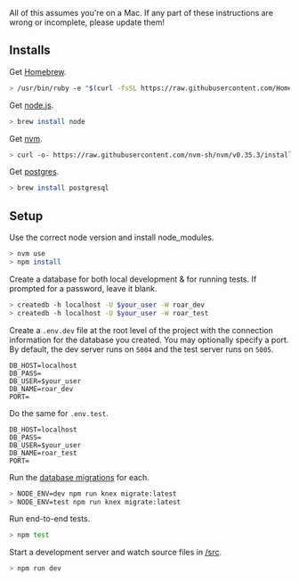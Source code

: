All of this assumes you're on a Mac. If any part of these instructions are wrong or incomplete, please update them!

## Installs

Get [Homebrew](https://brew.sh/).

```bash
> /usr/bin/ruby -e "$(curl -fsSL https://raw.githubusercontent.com/Homebrew/install/master/install)"
```

Get [node.js](https://nodejs.org/en/).

```bash
> brew install node
```

Get [nvm](https://github.com/nvm-sh/nvm).

```bash
> curl -o- https://raw.githubusercontent.com/nvm-sh/nvm/v0.35.3/install.sh | bash
```

Get [postgres](https://www.postgresql.org/).

```bash
> brew install postgresql
```

## Setup

Use the correct node version and install node_modules.

```bash
> nvm use
> npm install
```

Create a database for both local development & for running tests. If prompted for a password, leave it blank.

```bash
> createdb -h localhost -U $your_user -W roar_dev
> createdb -h localhost -U $your_user -W roar_test
```

Create a `.env.dev` file at the root level of the project with the connection information for the database you created. You may optionally specify a port. By default, the dev server runs on `5004` and the test server runs on `5005`.

```
DB_HOST=localhost
DB_PASS=
DB_USER=$your_user
DB_NAME=roar_dev
PORT=
```

Do the same for `.env.test`.

```
DB_HOST=localhost
DB_PASS=
DB_USER=$your_user
DB_NAME=roar_test
PORT=
```

Run the [database migrations](/db/migrations) for each.

```bash
> NODE_ENV=dev npm run knex migrate:latest
> NODE_ENV=test npm run knex migrate:latest
```

Run end-to-end tests.

```bash
> npm test
```

Start a development server and watch source files in [/src](/src).

```bash
> npm run dev
```
